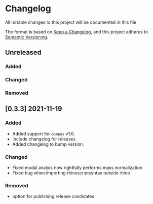 # Changelog

All notable changes to this project will be documented in this file.

The format is based on [Keep a Changelog](https://keepachangelog.com/en/1.0.0/),
and this project adheres to [Semantic Versioning](https://semver.org/spec/v2.0.0.html).

## Unreleased

### Added

### Changed

### Removed


## [0.3.3] 2021-11-19

### Added

* Added support for `compas` v1.0.
* Include changelog for releases.
* Added changelog to bump version.

### Changed

* Fixed modal analyis now rightfully performs mass normalization
* Fixed bug when importing rhinoscriptsyntax outside rhino

### Removed

* option for publishing release candidates
